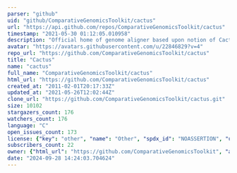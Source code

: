 ```yaml
---
parser: "github"
uid: "github/ComparativeGenomicsToolkit/cactus"
url: "https://api.github.com/repos/ComparativeGenomicsToolkit/cactus"
timestamp: "2021-05-30 01:12:05.010958"
description: "Official home of genome aligner based upon notion of Cactus graphs"
avatar: "https://avatars.githubusercontent.com/u/22846829?v=4"
repo_url: "https://github.com/ComparativeGenomicsToolkit/cactus"
title: "Cactus"
name: "cactus"
full_name: "ComparativeGenomicsToolkit/cactus"
html_url: "https://github.com/ComparativeGenomicsToolkit/cactus"
created_at: "2011-02-01T20:17:33Z"
updated_at: "2021-05-26T12:02:44Z"
clone_url: "https://github.com/ComparativeGenomicsToolkit/cactus.git"
size: 10102
stargazers_count: 176
watchers_count: 176
language: "C"
open_issues_count: 173
license: {"key": "other", "name": "Other", "spdx_id": "NOASSERTION", "url": null, "node_id": "MDc6TGljZW5zZTA="}
subscribers_count: 22
owner: {"html_url": "https://github.com/ComparativeGenomicsToolkit", "avatar_url": "https://avatars.githubusercontent.com/u/22846829?v=4", "login": "ComparativeGenomicsToolkit", "type": "Organization"}
date: "2024-09-28 14:24:03.704624"
---
```

